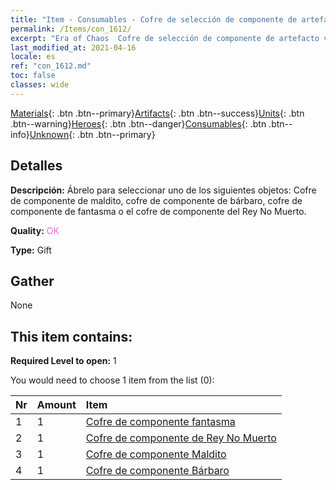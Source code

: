 ```yaml
---
title: "Item - Consumables - Cofre de selección de componente de artefacto violeta"
permalink: /Items/con_1612/
excerpt: "Era of Chaos  Cofre de selección de componente de artefacto violeta"
last_modified_at: 2021-04-16
locale: es
ref: "con_1612.md"
toc: false
classes: wide
---
```

 [Materials](/es/Items/){: .btn .btn--primary}[Artifacts](/es/Items/Artifacts/){: .btn .btn--success}[Units](/es/Items/Units/){: .btn .btn--warning}[Heroes](/es/Items/Heroes/){: .btn .btn--danger}[Consumables](/es/Items/Consumables/){: .btn .btn--info}[Unknown](/es/Items/Unknown/){: .btn .btn--primary}

## Detalles
 **Descripción:** Ábrelo para seleccionar uno de los siguientes objetos: Cofre de componente de maldito, cofre de componente de bárbaro, cofre de componente de fantasma o el cofre de componente del Rey No Muerto.

 **Quality:** <span style="color: #DA70D6">OK</span>

 **Type:** Gift

## Gather

  None

## This item contains:

 **Required Level to open:** 1

 You would need to choose 1 item from the list (0):

  | Nr | Amount |     Item    |
  |:---|:-------|:------------|
  | 1 | 1 | [Cofre de componente fantasma](/es/Items/con_1339/) |  | 
  | 2 | 1 | [Cofre de componente de Rey No Muerto](/es/Items/con_1340/) |  | 
  | 3 | 1 | [Cofre de componente Maldito](/es/Items/con_1341/) |  | 
  | 4 | 1 | [Cofre de componente Bárbaro](/es/Items/con_1342/) |  | 

